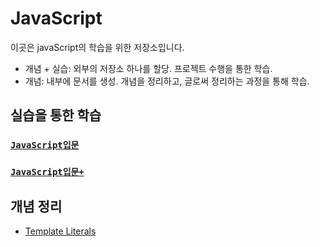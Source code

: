 # JavaScript

이곳은 javaScript의 학습을 위한 저장소입니다. 

- 개념 + 실습: 외부의 저장소 하나를 할당. 프로젝트 수행을 통한 학습.
- 개념: 내부에 문서를 생성. 개념을 정리하고, 글로써 정리하는 과정을 통해 학습.

## 실습을 통한 학습

### [`JavaScript입문`](https://github.com/Com-Sun/study-javascript-basic)
### [`JavaScript입문+`](https://github.com/Com-Sun/learning-area)

## 개념 정리

- [Template Literals](./template_literal)